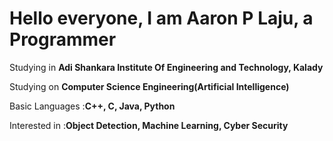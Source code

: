 # Hello everyone, I am Aaron P Laju, a Programmer  
 Studying in **Adi Shankara Institute Of Engineering and Technology, Kalady**
 
 Studying on **Computer Science Engineering(Artificial Intelligence)**
 
 Basic Languages :**C++, C, Java, Python**
 
 Interested in :**Object Detection, Machine Learning, Cyber Security**
